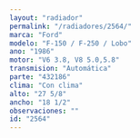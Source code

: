 ```yaml
---
layout: "radiador"
permalink: "/radiadores/2564/"
marca: "Ford"
modelo: "F-150 / F-250 / Lobo"
ano: "1986"
motor: "V6 3.8, V8 5.0,5.8"
transmision: "Automática"
parte: "432186"
clima: "Con clima"
alto: "27 5/8"
ancho: "18 1/2"
observaciones: ""
id: "2564"
---
```


